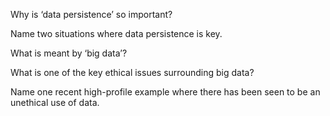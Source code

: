 Why is ‘data persistence’ so important?

Name two situations where data persistence is key.

What is meant by ‘big data’?

What is one of the key ethical issues surrounding big data?

Name one recent high-profile example where there has been seen to be an unethical use of data.
